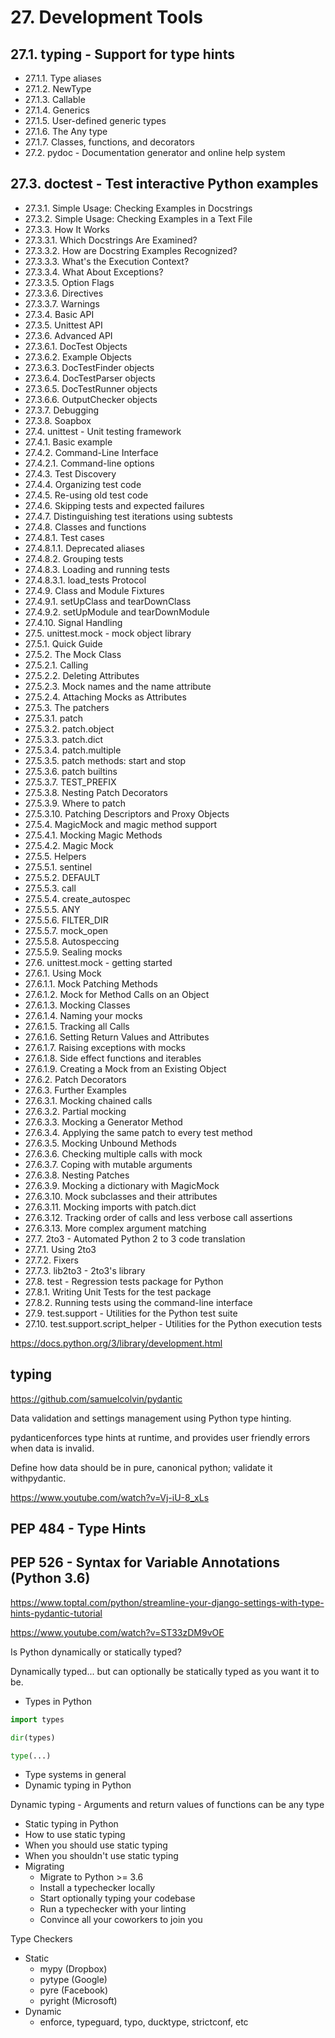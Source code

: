 # 27. Development Tools

## 27.1. typing - Support for type hints

- 27.1.1. Type aliases
- 27.1.2. NewType
- 27.1.3. Callable
- 27.1.4. Generics
- 27.1.5. User-defined generic types
- 27.1.6. The Any type
- 27.1.7. Classes, functions, and decorators
- 27.2. pydoc - Documentation generator and online help system

## 27.3. doctest - Test interactive Python examples

- 27.3.1. Simple Usage: Checking Examples in Docstrings
- 27.3.2. Simple Usage: Checking Examples in a Text File
- 27.3.3. How It Works
- 27.3.3.1. Which Docstrings Are Examined?
- 27.3.3.2. How are Docstring Examples Recognized?
- 27.3.3.3. What's the Execution Context?
- 27.3.3.4. What About Exceptions?
- 27.3.3.5. Option Flags
- 27.3.3.6. Directives
- 27.3.3.7. Warnings
- 27.3.4. Basic API
- 27.3.5. Unittest API
- 27.3.6. Advanced API
- 27.3.6.1. DocTest Objects
- 27.3.6.2. Example Objects
- 27.3.6.3. DocTestFinder objects
- 27.3.6.4. DocTestParser objects
- 27.3.6.5. DocTestRunner objects
- 27.3.6.6. OutputChecker objects
- 27.3.7. Debugging
- 27.3.8. Soapbox
- 27.4. unittest - Unit testing framework
- 27.4.1. Basic example
- 27.4.2. Command-Line Interface
- 27.4.2.1. Command-line options
- 27.4.3. Test Discovery
- 27.4.4. Organizing test code
- 27.4.5. Re-using old test code
- 27.4.6. Skipping tests and expected failures
- 27.4.7. Distinguishing test iterations using subtests
- 27.4.8. Classes and functions
- 27.4.8.1. Test cases
- 27.4.8.1.1. Deprecated aliases
- 27.4.8.2. Grouping tests
- 27.4.8.3. Loading and running tests
- 27.4.8.3.1. load_tests Protocol
- 27.4.9. Class and Module Fixtures
- 27.4.9.1. setUpClass and tearDownClass
- 27.4.9.2. setUpModule and tearDownModule
- 27.4.10. Signal Handling
- 27.5. unittest.mock - mock object library
- 27.5.1. Quick Guide
- 27.5.2. The Mock Class
- 27.5.2.1. Calling
- 27.5.2.2. Deleting Attributes
- 27.5.2.3. Mock names and the name attribute
- 27.5.2.4. Attaching Mocks as Attributes
- 27.5.3. The patchers
- 27.5.3.1. patch
- 27.5.3.2. patch.object
- 27.5.3.3. patch.dict
- 27.5.3.4. patch.multiple
- 27.5.3.5. patch methods: start and stop
- 27.5.3.6. patch builtins
- 27.5.3.7. TEST_PREFIX
- 27.5.3.8. Nesting Patch Decorators
- 27.5.3.9. Where to patch
- 27.5.3.10. Patching Descriptors and Proxy Objects
- 27.5.4. MagicMock and magic method support
- 27.5.4.1. Mocking Magic Methods
- 27.5.4.2. Magic Mock
- 27.5.5. Helpers
- 27.5.5.1. sentinel
- 27.5.5.2. DEFAULT
- 27.5.5.3. call
- 27.5.5.4. create_autospec
- 27.5.5.5. ANY
- 27.5.5.6. FILTER_DIR
- 27.5.5.7. mock_open
- 27.5.5.8. Autospeccing
- 27.5.5.9. Sealing mocks
- 27.6. unittest.mock - getting started
- 27.6.1. Using Mock
- 27.6.1.1. Mock Patching Methods
- 27.6.1.2. Mock for Method Calls on an Object
- 27.6.1.3. Mocking Classes
- 27.6.1.4. Naming your mocks
- 27.6.1.5. Tracking all Calls
- 27.6.1.6. Setting Return Values and Attributes
- 27.6.1.7. Raising exceptions with mocks
- 27.6.1.8. Side effect functions and iterables
- 27.6.1.9. Creating a Mock from an Existing Object
- 27.6.2. Patch Decorators
- 27.6.3. Further Examples
- 27.6.3.1. Mocking chained calls
- 27.6.3.2. Partial mocking
- 27.6.3.3. Mocking a Generator Method
- 27.6.3.4. Applying the same patch to every test method
- 27.6.3.5. Mocking Unbound Methods
- 27.6.3.6. Checking multiple calls with mock
- 27.6.3.7. Coping with mutable arguments
- 27.6.3.8. Nesting Patches
- 27.6.3.9. Mocking a dictionary with MagicMock
- 27.6.3.10. Mock subclasses and their attributes
- 27.6.3.11. Mocking imports with patch.dict
- 27.6.3.12. Tracking order of calls and less verbose call assertions
- 27.6.3.13. More complex argument matching
- 27.7. 2to3 - Automated Python 2 to 3 code translation
- 27.7.1. Using 2to3
- 27.7.2. Fixers
- 27.7.3. lib2to3 - 2to3's library
- 27.8. test - Regression tests package for Python
- 27.8.1. Writing Unit Tests for the test package
- 27.8.2. Running tests using the command-line interface
- 27.9. test.support - Utilities for the Python test suite
- 27.10. test.support.script_helper - Utilities for the Python execution tests

https://docs.python.org/3/library/development.html

## typing

https://github.com/samuelcolvin/pydantic

Data validation and settings management using Python type hinting.

pydanticenforces type hints at runtime, and provides user friendly errors when data is invalid.

Define how data should be in pure, canonical python; validate it withpydantic.

https://www.youtube.com/watch?v=Vj-iU-8_xLs

## PEP 484 - Type Hints

## PEP 526 - Syntax for Variable Annotations (Python 3.6)

https://www.toptal.com/python/streamline-your-django-settings-with-type-hints-pydantic-tutorial

https://www.youtube.com/watch?v=ST33zDM9vOE

Is Python dynamically or statically typed?

Dynamically typed... but can optionally be statically typed as you want it to be.

- Types in Python

```python
import types

dir(types)

type(...)
```

- Type systems in general
- Dynamic typing in Python

Dynamic typing - Arguments and return values of functions can be any type

- Static typing in Python
- How to use static typing
- When you should use static typing
- When you shouldn't use static typing
- Migrating
    - Migrate to Python >= 3.6
    - Install a typechecker locally
    - Start optionally typing your codebase
    - Run a typechecker with your linting
    - Convince all your coworkers to join you

Type Checkers

- Static
    - mypy (Dropbox)
    - pytype (Google)
    - pyre (Facebook)
    - pyright (Microsoft)
- Dynamic
    - enforce, typeguard, typo, ducktype, strictconf, etc
